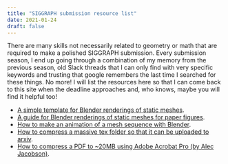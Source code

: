 ```yaml
---
title: "SIGGRAPH submission resource list"
date: 2021-01-24
draft: false
---
```


There are many skills not necessarily related to geometry or math that are required to make a polished SIGGRAPH submission. Every submission season, I end up going through a combination of my memory from the previous season, old Slack threads that I can only find with very specific keywords and trusting that google remembers the last time I searched for these things. No more! I will list the resources here so that I can come back to this site when the deadline approaches and, who knows, maybe you will find it helpful too!

- <a href="blender/template.blend" download>A simple template for Blender renderings of static meshes</a>.
- <a href="./blender_figure.html">A guide for Blender renderings of static meshes for paper figures</a>.
- <a href="./blender_videos.html">How to make an animation of a mesh sequence with Blender</a>.
- <a href="./arxiv_compressing.html">How to compress a massive tex folder so that it can be uploaded to arxiv</a>.
- <a href="https://www.alecjacobson.com/weblog/?p=3318">How to compress a PDF to ~20MB using Adobe Acrobat Pro (by Alec Jacobson)</a>.
